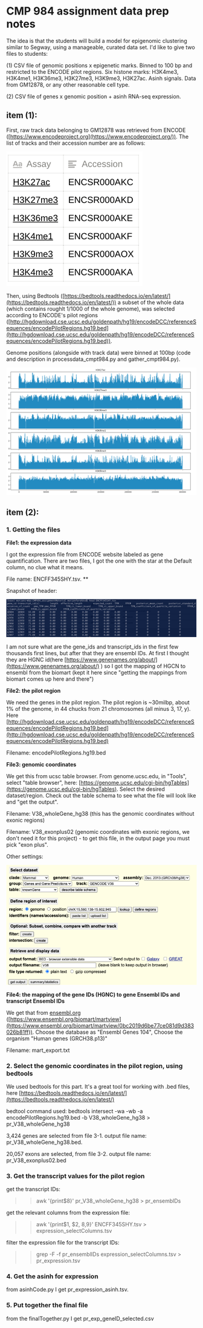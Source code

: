 
# CMP 984 assignment data prep notes

The idea is that the students will build a model for epigenomic clustering similar to Segway, using a manageable, curated data set. I'd like to give two files to students:

(1) CSV file of genomic positions x epigenetic marks. Binned to 100 bp and restricted to the ENCODE pilot regions. Six histone marks: H3K4me3, H3K4me1, H3K36me3, H3K27me3, H3K9me3, H3K27ac. Asinh signals. Data from GM12878, or any other reasonable cell type.

(2) CSV file of genes x genomic position + asinh RNA-seq expression.

## item (1):

First, raw track data belonging to GM12878 was retrieved from ENCODE ([https://www.encodeproject.org](https://www.encodeproject.org/)). The list of tracks and their accession number are as follows:

![List of Assays](https://github.com/marjanfarahbod/CMPT984-dataprep/blob/main/Screen%20Shot%202021-10-13%20at%204.27.39%20PM.png)

Then, using Bedtools ([https://bedtools.readthedocs.io/en/latest/](https://bedtools.readthedocs.io/en/latest/)) a subset of the whole data (which contains roughlt 1/1000 of the whole genome), was selected according to ENCODE's pilot regions ([http://hgdownload.cse.ucsc.edu/goldenpath/hg19/encodeDCC/referenceSequences/encodePilotRegions.hg19.bed](http://hgdownload.cse.ucsc.edu/goldenpath/hg19/encodeDCC/referenceSequences/encodePilotRegions.hg19.bed)). 

Genome positions (alongside with track data) were binned at 100bp (code and description in processdata_cmpt984.py and gather_cmpt984.py).

![asinh_6tracks_GM12878.png](https://github.com/marjanfarahbod/CMPT984-dataprep/blob/main/asinh_6tracks_GM12878.png)

## item (2):

### 1. Getting the files

**File1: the expression data**

I got the expression file from ENCODE website labeled as gene quantification. There are two files, I got the one with the star at the Default column, no clue what it means. 

File name: ENCFF345SHY.tsv. **

Snapshot of header: 

![Screen Shot 2021-10-11 at 12.56.58 PM.png](https://github.com/marjanfarahbod/CMPT984-dataprep/blob/main/Screen_Shot_2021-10-11_at_12.56.58_PM.png)

I am not sure what are the gene_ids and transcript_ids in the first few thousands first lines, but after that they are ensembl IDs. At first I thought they are HGNC id(here [https://www.genenames.org/about/](https://www.genenames.org/about/) ) so I got the mapping of HGCN to ensembl from the biomart (kept it here since "getting the mappings from biomart comes up here and there")

**File2: the pilot region** 

We need the genes in the pilot region. The pilot region is ~30milbp, about 1% of the genome, in 44 chucks from 21 chromosomes (all minus 3, 17, y). Here [http://hgdownload.cse.ucsc.edu/goldenpath/hg19/encodeDCC/referenceSequences/encodePilotRegions.hg19.bed](http://hgdownload.cse.ucsc.edu/goldenpath/hg19/encodeDCC/referenceSequences/encodePilotRegions.hg19.bed)

Filename: encodePilotRegions.hg19.bed

**File3: genomic coordinates**

We get this from ucsc table browser. From genome.ucsc.edu, in "Tools", select "table browser", here: [https://genome.ucsc.edu/cgi-bin/hgTables](https://genome.ucsc.edu/cgi-bin/hgTables). Select the desired dataset/region. Check out the table schema to see what the file will look like and "get the output". 

Filename: V38_wholeGene_hg38 (this has the genomic coordinates without exonic regions)

Filename: V38_exonplus02 (genomic coordinates with exonic regions, we don't need it for this project) - to get this file, in the output page you must pick "exon plus". 

Other settings: 

![Screen Shot 2021-10-11 at 4.50.18 PM.png](https://github.com/marjanfarahbod/CMPT984-dataprep/blob/main/Screen_Shot_2021-10-11_at_4.50.18_PM.png)

**File4: the mapping of the gene IDs (HGNC) to gene Ensembl IDs and transcript Ensembl IDs**

We get that from [ensembl.org](http://ensembl.org) ([https://www.ensembl.org/biomart/martview](https://www.ensembl.org/biomart/martview/0bc2019d6be77ce081d9d383026b81ff)). Choose the database as "Ensembl Genes 104", Choose the organism "Human genes (GRCH38.p13)"

Filename: mart_export.txt

### 2. Select the genomic coordinates in the pilot region, using bedtools

We used bedtools for this part. It's a great tool for working with .bed files, here [https://bedtools.readthedocs.io/en/latest/](https://bedtools.readthedocs.io/en/latest/) 

bedtool command used: bedtools intersect -wa -wb -a encodePilotRegions.hg19.bed -b V38_wholeGene_hg38 > pr_V38_wholeGene_hg38

3,424 genes are selected from file 3-1. output file name: pr_V38_wholeGene_hg38.bed. 

20,057 exons are selected, from file 3-2. output file name: pr_V38_exonplus02.bed 

### 3. Get the transcript values for the pilot region

get the transcript IDs:

>> awk '{print$8}' pr_V38_wholeGene_hg38 > pr_ensemblDs

get the relevant columns from the expression file:

>> awk '{print$1, $2, $8,$9}' ENCFF345SHY.tsv > expression_selectColumns.tsv

filter the expression file for the transcript IDs:

>> grep -F -f pr_ensemblIDs expression_selectColumns.tsv > pr_expression.tsv

### 4. Get the asinh for expression

from asinhCode.py  I get pr_expression_asinh.tsv. 

### 5. Put together the final file

from the finalTogether.py I get pr_exp_geneID_selected.csv
